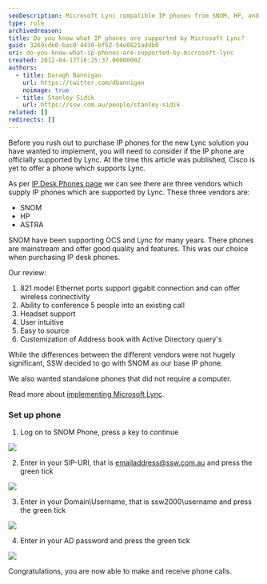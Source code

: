 ```yaml
---
seoDescription: Microsoft Lync compatible IP phones from SNOM, HP, and ASTRA vendors are supported for seamless communication.
type: rule
archivedreason:
title: Do you know what IP phones are supported by Microsoft Lync?
guid: 3269cde0-bac0-4430-bf52-54e0821addb0
uri: do-you-know-what-ip-phones-are-supported-by-microsoft-lync
created: 2012-04-17T16:25:37.0000000Z
authors:
  - title: Daragh Bannigan
    url: https://twitter.com/dbannigan
    noimage: true
  - title: Stanley Sidik
    url: https://ssw.com.au/people/stanley-sidik
related: []
redirects: []
---
```


Before you rush out to purchase IP phones for the new Lync solution you have wanted to implement, you will need to consider if the IP phone are officially supported by Lync. At the time this article was published, Cisco is yet to offer a phone which supports Lync.

<!--endintro-->

As per [IP Desk Phones page](http://technet.microsoft.com/en-us/lync/gg278172?WT.mc_id=DT-MVP-33518) we can see there are three vendors which supply IP phones which are supported by Lync. These three vendors are:

- SNOM
- HP
- ASTRA

SNOM have been supporting OCS and Lync for many years. There phones are mainstream and offer good quality and features. This was our choice when purchasing IP desk phones.

Our review:

1. 821 model Ethernet ports support gigabit connection and can offer wireless connectivity
2. Ability to conference 5 people into an existing call
3. Headset support
4. User intuitive
5. Easy to source
6. Customization of Address book with Active Directory query's

While the differences between the different vendors were not hugely significant, SSW decided to go with SNOM as our base IP phone.

We also wanted standalone phones that did not require a computer.

Read more about [implementing Microsoft Lync](http://www.ssw.com.au/ssw/Consulting/Lync.aspx).

### Set up phone

1. Log on to SNOM Phone, press a key to continue

![](step-1.png)

2. Enter in your SIP-URI, that is emailaddress@ssw.com.au and press the green tick

![](step-2.jpg)

3. Enter in your Domain\Username, that is ssw2000\username and press the green tick

![](step-3.jpg)

4. Enter in your AD password and press the green tick

![](step-4.jpg)

Congratulations, you are now able to make and receive phone calls.
